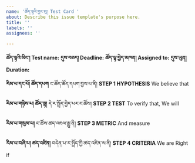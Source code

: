 ```yaml
---
name: 'ཚོད་ལྟའི་བྱང་བུ། Test Card '
about: Describe this issue template's purpose here.
title: ''
labels: ''
assignees: ''

---
```


**ཚོད་ལྟའི་མིང་། Test name:**
**དུས་བཅད། Deadline:**
**ཚོད་ལྟ་བྱེད་མཁན། Assigned to:**
**དུས་ཡུན། Duration:**

**རིམ་པ་དང་པོ། ཚོད་དཔག** ང་ཚོད་ཚོད་དཔག་བྱས་པ་ནི།
**STEP 1 HYPOTHESIS** We believe that

**རིམ་པ་གཉིས་པ། ཚོད་ལྟ།** དེ་ར་སྤྲོད་བྱེད་པར་ང་ཚོས།
**STEP 2 TEST** To verify that, We will

**རིམ་པ་གསུམ་པ།** ང་ཚོས་ཚད་འཇལ་རྒྱུ་ནི།
**STEP 3 METRIC** And measure

**རིམ་པ་བཞི་པ། ཚད་འཛིན།** བདེན་པ་ར་སྤྲོད་ཀྱི་ཚད་འཛིན་ས་ནི།
**STEP 4 CRITERIA** We are Right if
